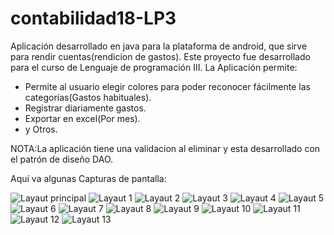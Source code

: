 # contabilidad18-LP3
Aplicación desarrollado en java para la plataforma de android, que sirve para rendir cuentas(rendicion de gastos). 
Este proyecto fue desarrollado para el curso de Lenguaje de programación III.
La Aplicación permite:
* Permite al usuario elegir colores para poder reconocer fácilmente las categorías(Gastos habituales).
* Registrar diariamente gastos.
* Exportar en excel(Por mes).
* y Otros.

NOTA:La aplicación tiene una validacion al eliminar y esta desarrollado con el patrón de diseño DAO. 

Aquí va algunas Capturas de pantalla:

![Layaut principal](https://4.bp.blogspot.com/-8_N6EiA5WEc/VsZWUN7i5_I/AAAAAAAADvc/orhm6iGZLfY/s320/1.jpg)
![Layaut 1](https://3.bp.blogspot.com/-nzjeOMAOH_E/VsZWVmOJ2FI/AAAAAAAADvw/iqij7V5JpUE/s320/2.jpg)
![Layaut 2](https://1.bp.blogspot.com/-nKJraM0XrY4/VsZWV6lAbLI/AAAAAAAADv0/a5tPnas6rbI/s320/3.jpg)
![Layaut 3](https://4.bp.blogspot.com/-u5kAOCXQSfw/VsZWV6najKI/AAAAAAAADv4/bbZ-nIqPW6I/s320/4.jpg)
![Layaut 4](https://1.bp.blogspot.com/-hYpDcwu6-KY/VsZWWLgjo7I/AAAAAAAADv8/BwikNJ3lEco/s320/5.jpg)
![Layaut 5](https://1.bp.blogspot.com/-3WbL1O7nDSQ/VsZWWRC5itI/AAAAAAAADwA/Uvki6X1Iz2g/s320/6.jpg)
![Layaut 6](https://2.bp.blogspot.com/-hiCEVVTUBFA/VsZWW3-z8PI/AAAAAAAADwE/EyiLKlB1MzY/s320/7.jpg)
![Layaut 7](https://4.bp.blogspot.com/-zkuwjK2pZCE/VsZWXEQ35eI/AAAAAAAADwI/ZROy_KEgpI8/s320/8.jpg)
![Layaut 8](https://2.bp.blogspot.com/-vAs6N6Dxc14/VsZWXtC0LDI/AAAAAAAADwM/J57p3-KVxxE/s320/9.jpg)
![Layaut 9](https://2.bp.blogspot.com/-Y1P3YgsL87U/VsZWUG65_3I/AAAAAAAADvg/-jUNzlOIli4/s320/10.jpg)
![Layaut 10](https://3.bp.blogspot.com/-ySnAi0dXHfc/VsZWT7KF-UI/AAAAAAAADvY/7rtlEwB7zMI/s320/12.jpg)
![Layaut 11](https://4.bp.blogspot.com/-tT_86rmgDZc/VsZWUuDSI5I/AAAAAAAADvk/4fHLjgDjXe8/s320/13.jpg)
![Layaut 12](https://2.bp.blogspot.com/-v9hU4cBLoIM/VsZWVFaNYkI/AAAAAAAADvs/gaZyhWaQWv8/s320/14.jpg)
![Layaut 13](https://1.bp.blogspot.com/-NARhV6JkAAo/VsZWVM0uYYI/AAAAAAAADvo/G5JAl95DY2o/s320/15.jpg)
